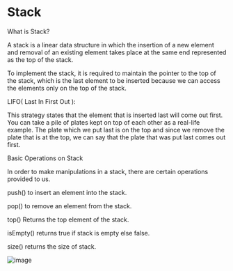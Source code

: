# Stack

What is Stack?

A stack is a linear data structure in which the insertion of a new element and removal of an existing element takes place at the same end represented as the top of the stack.

To implement the stack, it is required to maintain the pointer to the top of the stack, which is the last element to be inserted because we can access the elements only on the top of the stack.

LIFO( Last In First Out ):

This strategy states that the element that is inserted last will come out first. You can take a pile of plates kept on top of each other as a real-life example. The plate which we put last is on the top and since we remove the plate that is at the top, we can say that the plate that was put last comes out first.

Basic Operations on Stack

In order to make manipulations in a stack, there are certain operations provided to us.

push() to insert an element into the stack.

pop() to remove an element from the stack.

top() Returns the top element of the stack.

isEmpty() returns true if stack is empty else false.

size() returns the size of stack.

![image](https://user-images.githubusercontent.com/125825670/234075036-42e83f3c-f8c1-41b3-8569-d57d15a95ecc.png)
